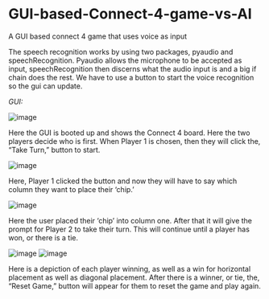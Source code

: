 # GUI-based-Connect-4-game-vs-AI
A GUI based connect 4 game that uses voice as input

The speech recognition works by using two packages, pyaudio and speechRecognition. 
Pyaudio allows the microphone to be accepted as input, speechRecognition then discerns what the audio input is and a big if chain does the rest. We have to use a button to start the voice recognition so the gui can update. 

*GUI:*

![image](https://user-images.githubusercontent.com/97651215/193509274-a547dca5-319f-4adb-a9a5-b902b3394b31.png)

Here the GUI is booted up and shows the Connect 4 board. Here the two players decide who is first. When Player 1 is chosen, then they will click the, “Take Turn,” button to start.

![image](https://user-images.githubusercontent.com/97651215/193509367-ebb1fdd6-a882-42c3-a1dd-399054677850.png)

Here, Player 1 clicked the button and now they will have to say which column they want to place their ‘chip.’

![image](https://user-images.githubusercontent.com/97651215/193509403-66a0069c-aa84-4085-bdf6-257128d2041d.png)

Here the user placed their ‘chip’ into column one. After that it will give the prompt for Player 2 to take their turn. This will continue until a player has won, or there is a tie. 

![image](https://user-images.githubusercontent.com/97651215/193509444-def3f8ff-a2c6-4ca7-b57d-71e6e080df65.png)
![image](https://user-images.githubusercontent.com/97651215/193509452-85b7da69-e08d-4145-a1dc-85bd770c4dac.png)

Here is a depiction of each player winning, as well as a win for horizontal placement as well as diagonal placement. After there is a winner, or tie, the, “Reset Game,” button will appear for them to reset the game and play again. 
